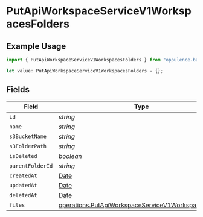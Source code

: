 # PutApiWorkspaceServiceV1WorkspacesFolders

## Example Usage

```typescript
import { PutApiWorkspaceServiceV1WorkspacesFolders } from "oppulence-backend-sdk/models/operations";

let value: PutApiWorkspaceServiceV1WorkspacesFolders = {};
```

## Fields

| Field                                                                                                                      | Type                                                                                                                       | Required                                                                                                                   | Description                                                                                                                |
| -------------------------------------------------------------------------------------------------------------------------- | -------------------------------------------------------------------------------------------------------------------------- | -------------------------------------------------------------------------------------------------------------------------- | -------------------------------------------------------------------------------------------------------------------------- |
| `id`                                                                                                                       | *string*                                                                                                                   | :heavy_minus_sign:                                                                                                         | N/A                                                                                                                        |
| `name`                                                                                                                     | *string*                                                                                                                   | :heavy_minus_sign:                                                                                                         | N/A                                                                                                                        |
| `s3BucketName`                                                                                                             | *string*                                                                                                                   | :heavy_minus_sign:                                                                                                         | N/A                                                                                                                        |
| `s3FolderPath`                                                                                                             | *string*                                                                                                                   | :heavy_minus_sign:                                                                                                         | N/A                                                                                                                        |
| `isDeleted`                                                                                                                | *boolean*                                                                                                                  | :heavy_minus_sign:                                                                                                         | N/A                                                                                                                        |
| `parentFolderId`                                                                                                           | *string*                                                                                                                   | :heavy_minus_sign:                                                                                                         | N/A                                                                                                                        |
| `createdAt`                                                                                                                | [Date](https://developer.mozilla.org/en-US/docs/Web/JavaScript/Reference/Global_Objects/Date)                              | :heavy_minus_sign:                                                                                                         | N/A                                                                                                                        |
| `updatedAt`                                                                                                                | [Date](https://developer.mozilla.org/en-US/docs/Web/JavaScript/Reference/Global_Objects/Date)                              | :heavy_minus_sign:                                                                                                         | N/A                                                                                                                        |
| `deletedAt`                                                                                                                | [Date](https://developer.mozilla.org/en-US/docs/Web/JavaScript/Reference/Global_Objects/Date)                              | :heavy_minus_sign:                                                                                                         | N/A                                                                                                                        |
| `files`                                                                                                                    | [operations.PutApiWorkspaceServiceV1WorkspacesFiles](../../models/operations/putapiworkspaceservicev1workspacesfiles.md)[] | :heavy_minus_sign:                                                                                                         | N/A                                                                                                                        |
